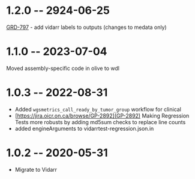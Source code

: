 # 1.2.0 -- 2924-06-25
[GRD-797](https://jira.oicr.on.ca/browse/GRD-797) - add vidarr labels to outputs (changes to medata only)
# 1.1.0 -- 2023-07-04
Moved assembly-specific code in olive to wdl
# 1.0.3 -- 2022-08-31
* Added `wgsmetrics_call_ready_by_tumor_group` workflow for clinical
* [https://jira.oicr.on.ca/browse/GP-2892](GP-2892) Making Regression Tests more robusts by adding md5sum checks to replace line counts
* added engineArguments to vidarrtest-regression.json.in
# 1.0.2 -- 2020-05-31
* Migrate to Vidarr

